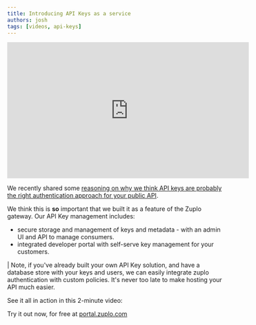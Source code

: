 ```yaml
---
title: Introducing API Keys as a service
authors: josh
tags: [videos, api-keys]
---
```


<iframe width="560" height="315" src="https://www.youtube.com/embed/0oYp53Al9nI" title="YouTube video player" frameborder="0" allow="accelerometer; autoplay; clipboard-write; encrypted-media; gyroscope; picture-in-picture" allowfullscreen></iframe>

We recently shared some [reasoning on why we think API keys are probably the right authentication approach for your public API](ttps://www.zuplo.com/blog/2022/05/03/you-should-be-using-api-keys).

We think this is **so** important that we built it as a feature of the Zuplo gateway. Our API Key management includes:

- secure storage and management of keys and metadata - with an admin UI and API to manage consumers.
- integrated developer portal with self-serve key management for your customers.

| Note, if you've already built your own API Key solution, and have a database store with your keys and users, we can easily integrate zuplo authentication with custom policies. It's never too late to make hosting your API much easier.

See it all in action in this 2-minute video:

<YouTubeVideo url="https://www.youtube-nocookie.com/embed/uMm01EDJ9_I" />

Try it out now, for free at [portal.zuplo.com](portal.zuplo.com)
